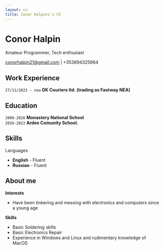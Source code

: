 ```yaml
---
layout: cv
title: Conor Halpins's CV
---
```

# Conor Halpin
Amateur Programmer, Tech enthusiast

<div id="webaddress">
<a href="mailto:conorhalpin21@gmail.com">conorhalpin21@gmail.com</a>
| <a>+353894325664</a>
</div>


## Work Experience
`27/11/2022 - now`
__DK Couriers ltd. (trading as Fastway NEA)__

## Education
`2008-2016`
__Monastery National School__  
`2016-2022`
__Ardee Comunity School.__


## Skills
Languages 
* __English__ - Fluent  
* __Russian__ - Fluent
          
## About me
__Interests__  
 * Have been tinkering and messing with electronics and computers since a young age  
 
__Skills__  
 * Basic Soldering skills
 * Basic Electronics Repair
 * Experience in Windows and Linux and rudimentary knowledge of MacOS
 

<!-- ### Footer

Last updated: May 2013 -->


